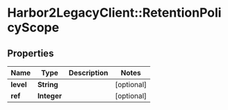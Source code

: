 # Harbor2LegacyClient::RetentionPolicyScope

## Properties
Name | Type | Description | Notes
------------ | ------------- | ------------- | -------------
**level** | **String** |  | [optional] 
**ref** | **Integer** |  | [optional] 


